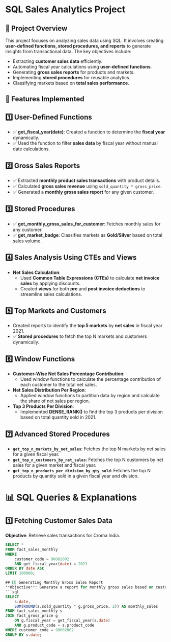 # SQL Sales Analytics Project

## 📌 Project Overview
This project focuses on analyzing sales data using SQL. It involves creating **user-defined functions, stored procedures, and reports** to generate insights from transactional data. The key objectives include:
- Extracting **customer sales data** efficiently.
- Automating fiscal year calculations using **user-defined functions**.
- Generating **gross sales reports** for products and markets.
- Implementing **stored procedures** for reusable analytics.
- Classifying markets based on **total sales performance**.



## 🚀 Features Implemented


## 1️⃣ User-Defined Functions
- ✅ **get_fiscal_year(date)**: Created a function to determine the **fiscal year** dynamically.
- ✅ Used the function to filter **sales data** by fiscal year without manual date calculations.

## 2️⃣ Gross Sales Reports
- ✅ Extracted **monthly product sales transactions** with product details.
- ✅ Calculated **gross sales revenue** using `sold_quantity * gross_price`.
- ✅ Generated a **monthly gross sales report** for any given customer.

## 3️⃣ Stored Procedures
- ✅ **get_monthly_gross_sales_for_customer**: Fetches monthly sales for any customer.
- ✅ **get_market_badge**: Classifies markets as **Gold/Silver** based on total sales volume.

## 4️⃣ Sales Analysis Using CTEs and Views
- **Net Sales Calculation**: 
  - Used **Common Table Expressions (CTEs)** to calculate **net invoice sales** by applying discounts.
  - Created **views** for both **pre** and **post invoice deductions** to streamline sales calculations.

## 5️⃣ Top Markets and Customers
- Created reports to identify the **top 5 markets** by **net sales** in fiscal year 2021.
- ✅ **Stored procedures** to fetch the top N markets and customers dynamically.

## 6️⃣ Window Functions
- **Customer-Wise Net Sales Percentage Contribution**:
  - Used window functions to calculate the percentage contribution of each customer to the total net sales.
- **Net Sales Distribution Per Region**:
  - Applied window functions to partition data by region and calculate the share of net sales per region.
- **Top 3 Products Per Division**:
  - Implemented **DENSE_RANK()** to find the top 3 products per division based on total quantity sold in 2021.

## 7️⃣ Advanced Stored Procedures
- **`get_top_n_markets_by_net_sales`**: Fetches the top N markets by net sales for a given fiscal year.
- **`get_top_n_customers_by_net_sales`**: Fetches the top N customers by net sales for a given market and fiscal year.
- **`get_top_n_products_per_division_by_qty_sold`**: Fetches the top N products by quantity sold in a given fiscal year and division.



# 📊 SQL Queries & Explanations


## 1️⃣ Fetching Customer Sales Data
**Objective**: Retrieve sales transactions for Croma India.
```sql
SELECT * 
FROM fact_sales_monthly
WHERE
    customer_code = 90002002
    AND get_fiscal_year(date) = 2021
ORDER BY date ASC
LIMIT 100000;

## 2️⃣ Generating Monthly Gross Sales Report
**Objective**: Generate a report for monthly gross sales based on customer and product details.
```sql
SELECT
    s.date,
    SUM(ROUND(s.sold_quantity * g.gross_price, 2)) AS monthly_sales
FROM fact_sales_monthly s
JOIN fact_gross_price g
    ON g.fiscal_year = get_fiscal_year(s.date)
    AND g.product_code = s.product_code
WHERE customer_code = 90002002
GROUP BY s.date;
